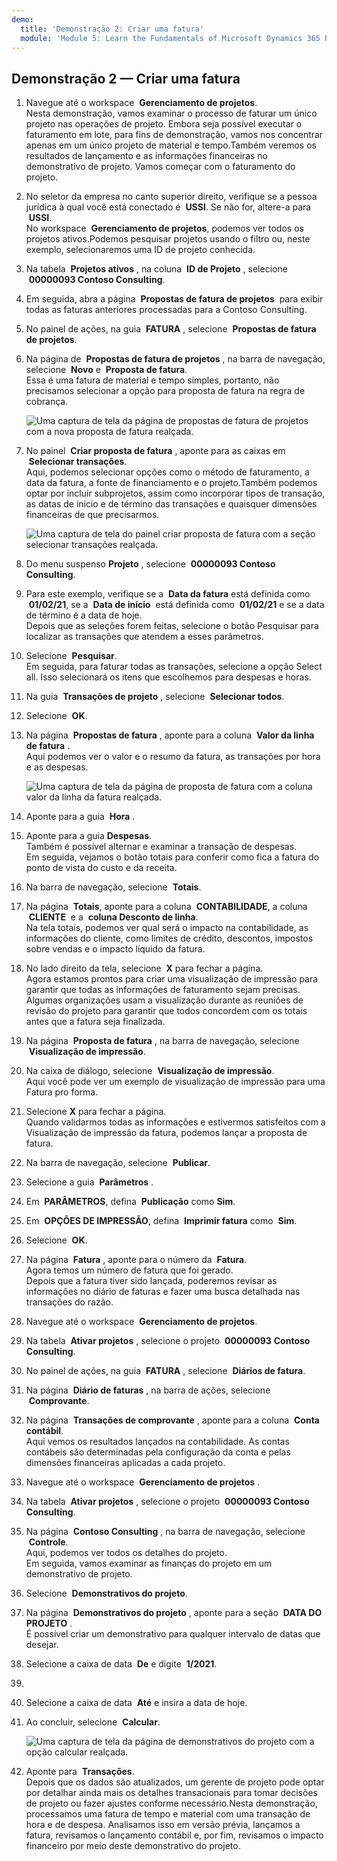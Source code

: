 ```yaml
---
demo:
  title: 'Demonstração 2: Criar uma fatura'
  module: 'Module 5: Learn the Fundamentals of Microsoft Dynamics 365 Project Operations'
---
```


## Demonstração 2 — Criar uma fatura

1. Navegue até o workspace  **Gerenciamento de projetos**.  
    Nesta demonstração, vamos examinar o processo de faturar um único projeto nas operações de projeto. Embora seja possível executar o faturamento em lote, para fins de demonstração, vamos nos concentrar apenas em um único projeto de material e tempo.Também veremos os resultados de lançamento e as informações financeiras no demonstrativo de projeto. Vamos começar com o faturamento do projeto. 

1. No seletor da empresa no canto superior direito, verifique se a pessoa jurídica à qual você está conectado é  **USSI**. Se não for, altere-a para  **USSI**.  
    No workspace  **Gerenciamento de projetos**, podemos ver todos os projetos ativos.Podemos pesquisar projetos usando o filtro ou, neste exemplo, selecionaremos uma ID de projeto conhecida. 

1. Na tabela  **Projetos ativos** , na coluna  **ID de Projeto** , selecione  **00000093 Contoso Consulting**.  

1. Em seguida, abra a página  **Propostas de fatura de projetos**  para exibir todas as faturas anteriores processadas para a Contoso Consulting. 

1. No painel de ações, na guia  **FATURA** , selecione  **Propostas de fatura de projetos**. 

1. Na página de  **Propostas de fatura de projetos** , na barra de navegação, selecione  **Novo** e  **Proposta de fatura**.  
    Essa é uma fatura de material e tempo simples, portanto, não precisamos selecionar a opção para proposta de fatura na regra de cobrança. 

    ![Uma captura de tela da página de propostas de fatura de projetos com a nova proposta de fatura realçada.](./media/projops_invoice_1_new_invoice_proposal.png)

1. No painel  **Criar proposta de fatura** , aponte para as caixas em  **Selecionar transações**.  
    Aqui, podemos selecionar opções como o método de faturamento, a data da fatura, a fonte de financiamento e o projeto.Também podemos optar por incluir subprojetos, assim como incorporar tipos de transação, as datas de início e de término das transações e quaisquer dimensões financeiras de que precisarmos. 

    ![Uma captura de tela do painel criar proposta de fatura com a seção selecionar transações realçada.](./media/projops_invoice_2_select_transactions.png)

1. Do menu suspenso **Projeto** , selecione  **00000093 Contoso Consulting**. 

1. Para este exemplo, verifique se a  **Data da fatura** está definida como  **01/02/21**, se a  **Data de início**  está definida como  **01/02/21** e se a data de término é a data de hoje.  
    Depois que as seleções forem feitas, selecione o botão Pesquisar para localizar as transações que atendem a esses parâmetros.

1. Selecione  **Pesquisar**.  
    Em seguida, para faturar todas as transações, selecione a opção Select all. Isso selecionará os itens que escolhemos para despesas e horas.

1. Na guia  **Transações de projeto** , selecione  **Selecionar todos**.

1. Selecione  **OK**. 

1. Na página  **Propostas de fatura** , aponte para a coluna  **Valor da linha de fatura** .  
    Aqui podemos ver o valor e o resumo da fatura, as transações por hora e as despesas.

    ![Uma captura de tela da página de proposta de fatura com a coluna valor da linha da fatura realçada.](./media/projops_invoice_3_invoice_line_amount_column.png)

1. Aponte para a guia  **Hora** . 

1. Aponte para a guia **Despesas**.  
    Também é possível alternar e examinar a transação de despesas.  
Em seguida, vejamos o botão totais para conferir como fica a fatura do ponto de vista do custo e da receita.

1. Na barra de navegação, selecione  **Totais**.

1. Na página  **Totais**, aponte para a coluna  **CONTABILIDADE**, a coluna  **CLIENTE**  e a  **coluna Desconto de linha**.  
    Na tela totais, podemos ver qual será o impacto na contabilidade, as informações do cliente, como limites de crédito, descontos, impostos sobre vendas e o impacto líquido da fatura. 

1. No lado direito da tela, selecione  **X** para fechar a página.  
    Agora estamos prontos para criar uma visualização de impressão para garantir que todas as informações de faturamento sejam precisas. Algumas organizações usam a visualização durante as reuniões de revisão do projeto para garantir que todos concordem com os totais antes que a fatura seja finalizada. 

1. Na página  **Proposta de fatura** , na barra de navegação, selecione  **Visualização de impressão**. 

1. Na caixa de diálogo, selecione  **Visualização de impressão**.  
    Aqui você pode ver um exemplo de visualização de impressão para uma Fatura pro forma. 

1. Selecione **X** para fechar a página.  
    Quando validarmos todas as informações e estivermos satisfeitos com a Visualização de impressão da fatura, podemos lançar a proposta de fatura.

1. Na barra de navegação, selecione  **Publicar**.

1. Selecione a guia  **Parâmetros** .

1. Em  **PARÂMETROS**, defina  **Publicação** como **Sim**.

1. Em  **OPÇÕES DE IMPRESSÃO**, defina  **Imprimir fatura** como  **Sim**.

1. Selecione  **OK**.

1. Na página  **Fatura** , aponte para o número da  **Fatura**.  
    Agora temos um número de fatura que foi gerado.  
    Depois que a fatura tiver sido lançada, poderemos revisar as informações no diário de faturas e fazer uma busca detalhada nas transações do razão.

1. Navegue até o workspace  **Gerenciamento de projetos**.

1. Na tabela  **Ativar projetos** , selecione o projeto  **00000093** **Contoso Consulting**.

1. No painel de ações, na guia  **FATURA** , selecione  **Diários de fatura**.

1. Na página  **Diário de faturas** , na barra de ações, selecione  **Comprovante**.

1. Na página  **Transações de comprovante** , aponte para a coluna  **Conta contábil**.  
    Aqui vemos os resultados lançados na contabilidade. As contas contábeis são determinadas pela configuração da conta e pelas dimensões financeiras aplicadas a cada projeto.

1. Navegue até o workspace  **Gerenciamento de projetos** . 

1. Na tabela  **Ativar projetos** , selecione o projeto  **00000093 Contoso Consulting**.

1. Na página  **Contoso Consulting** , na barra de navegação, selecione  **Controle**.  
    Aqui, podemos ver todos os detalhes do projeto.  
    Em seguida, vamos examinar as finanças do projeto em um demonstrativo de projeto.

1. Selecione  **Demonstrativos do projeto**.

1. Na página  **Demonstrativos do projeto** , aponte para a seção  **DATA DO PROJETO** .  
É possível criar um demonstrativo para qualquer intervalo de datas que desejar.

1. Selecione a caixa de data  **De** e digite  **1/2021**.
1. 
1. Selecione a caixa de data  **Até** e insira a data de hoje.

1. Ao concluir, selecione  **Calcular**.

    ![Uma captura de tela da página de demonstrativos do projeto com a opção calcular realçada.](./media/projops_invoice_4_calculate.png)

1. Aponte para  **Transações**.  
    Depois que os dados são atualizados, um gerente de projeto pode optar por detalhar ainda mais os detalhes transacionais para tomar decisões de projeto ou fazer ajustes conforme necessário.Nesta demonstração, processamos uma fatura de tempo e material com uma transação de hora e de despesa. Analisamos isso em versão prévia, lançamos a fatura, revisamos o lançamento contábil e, por fim, revisamos o impacto financeiro por meio deste demonstrativo do projeto.
